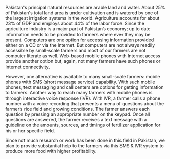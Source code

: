 Pakistan's principal natural resources are arable land and water. About 25% of Pakistan's total land area is under cultivation and is watered by one of the largest irrigation systems in the world. Agriculture accounts for about 23% of GDP and employs about 44% of the labor force.
Since the agriculture industry is a major part of Pakistan’s economy; up to date information needs to be provided to farmers where ever they may be present. Computers are one option for accessing information provided either on a CD or via the Internet. But computers are not always readily accessible by small-scale farmers and most of our farmers are not computer literate as well. Web-based mobile phones with Internet access provide another option but, again, not many farmers have such phones or Internet connectivity.

However, one alternative is available to many small-scale farmers: mobile phones with SMS (short message service) capability. With such mobile phones, text messaging and call centers are options for getting information to farmers. Another way to reach many farmers with mobile phones is through interactive voice response (IVR). With IVR, a farmer calls a phone number with a voice recording that presents a menu of questions about the farmer’s rice field and growing conditions. The farmer answers each question by pressing an appropriate number on the keypad. Once all questions are answered, the farmer receives a text message with a guideline on the amounts, sources, and timings of fertilizer application for his or her specific field.

Since not much research or work has been done in this field in Pakistan, we plan to provide substantial help to the farmers via this SMS & IVR system to produce more food with higher profitability.
